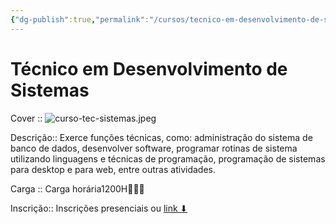 ```yaml
---
{"dg-publish":true,"permalink":"/cursos/tecnico-em-desenvolvimento-de-sistemas/","title":"Técnico em Desenvolvimento de Sistemas","metatags":{"description":"Exerce funções técnicas, como: administração do sistema de banco de dados, desenvolver software, programar rotinas de sistema utilizando linguagens e técnicas de programação, programação de sistemas para desktop e para web, entre outras atividades.","og:image":"curso-tec-sistemas.jpeg"},"hideInGraph":true,"tags":["curso"],"updated":"2025-03-31T20:47:31.987-03:00"}
---
```


# Técnico em Desenvolvimento de Sistemas

Cover :: ![curso-tec-sistemas.jpeg](/img/user/curso-tec-sistemas.jpeg)

Descrição:: Exerce funções técnicas, como: administração do sistema de banco de dados, desenvolver software, programar rotinas de sistema utilizando linguagens e técnicas de programação, programação de sistemas para desktop e para web, entre outras atividades.

Carga :: Carga horária1200H👨🏻‍💻

Inscrição:: Inscrições presenciais ou [link ⬇](https://cursos.ce.senac.br/produto/tecnico-em-desenvolvimento-de-sistemas-sobral-noite-2025-12-67/)
